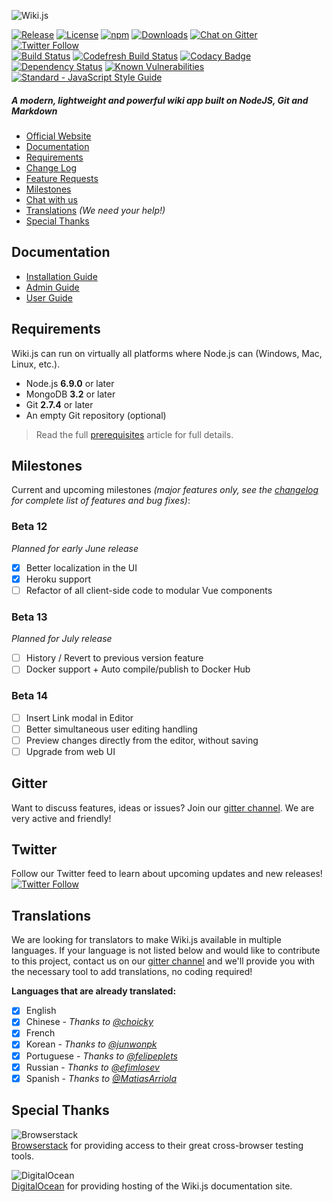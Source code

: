 ![Wiki.js](https://raw.githubusercontent.com/Requarks/wiki-site/1.0/assets/images/logo.png)

[![Release](https://img.shields.io/github/release/Requarks/wiki.svg?style=flat-square&maxAge=3600)](https://github.com/Requarks/wiki/releases)
[![License](https://img.shields.io/badge/license-AGPLv3-blue.svg?style=flat-square)](https://github.com/requarks/wiki/blob/master/LICENSE)
[![npm](https://img.shields.io/badge/npm-wiki.js-blue.svg?style=flat-square)](https://www.npmjs.com/package/wiki.js)
[![Downloads](https://img.shields.io/github/downloads/Requarks/wiki/total.svg?style=flat-square)](https://www.npmjs.com/package/wiki.js)
[![Chat on Gitter](https://img.shields.io/badge/chat-on_gitter-CC2B5E.svg?style=flat-square&logo=image/png;base64,iVBORw0KGgoAAAANSUhEUgAAAAcAAAAOCAMAAADUg/YpAAAABlBMVEUAAAD///%2Bl2Z/dAAAAAXRSTlMAQObYZgAAABVJREFUeAFjwAUYYTQByAAh0WicAAAFnwAYeB5bLwAAAABJRU5ErkJggg==)](https://gitter.im/Requarks/wiki)
[![Twitter Follow](https://img.shields.io/badge/follow-%40requarks-blue.svg?style=flat-square)](https://twitter.com/requarks)  
[![Build Status](https://img.shields.io/travis/Requarks/wiki/master.svg?style=flat-square)](https://travis-ci.org/Requarks/wiki)
[![Codefresh Build Status]( https://g.codefresh.io/api/badges/build?repoOwner=Requarks&repoName=wiki&branch=master&pipelineName=wiki&accountName=NGPixel&type=cf-1&style=flat-square)](https://g.codefresh.io/repositories/Requarks/wiki/builds?filter=trigger:build;branch:master;service:5903d09d270a090001e864b6~wiki)
[![Codacy Badge](https://img.shields.io/codacy/grade/1d0217a3153c4595bdedb322263e55c8/master.svg?style=flat-square)](https://www.codacy.com/app/Requarks/wiki)
[![Dependency Status](https://img.shields.io/gemnasium/Requarks/wiki.svg?style=flat-square)](https://gemnasium.com/github.com/Requarks/wiki)
[![Known Vulnerabilities](https://snyk.io/test/github/requarks/wiki/badge.svg?style=flat-square)](https://snyk.io/test/github/requarks/wiki)
[![Standard - JavaScript Style Guide](https://img.shields.io/badge/code%20style-standard-brightgreen.svg?style=flat-square)](http://standardjs.com/)

##### A modern, lightweight and powerful wiki app built on NodeJS, Git and Markdown

- [Official Website](https://wiki.js.org/)
- [Documentation](#documentation)
- [Requirements](#requirements)
- [Change Log](https://github.com/Requarks/wiki/blob/master/CHANGELOG.md)
- [Feature Requests](https://wikijs.canny.io/features)
- [Milestones](#milestones)
- [Chat with us](#gitter)
- [Translations](#translations) *(We need your help!)*
- [Special Thanks](#special-thanks)

## Documentation

- [Installation Guide](https://wiki.js.org/get-started.html)
- [Admin Guide](https://docs.requarks.io/wiki/#admin-guide)
- [User Guide](https://docs.requarks.io/wiki/#user-guide)

## Requirements

Wiki.js can run on virtually all platforms where Node.js can (Windows, Mac, Linux, etc.).

- Node.js **6.9.0** or later
- MongoDB **3.2** or later
- Git **2.7.4** or later
- An empty Git repository (optional)

> Read the full [prerequisites](https://docs.requarks.io/wiki/prerequisites) article for full details.

## Milestones

Current and upcoming milestones *(major features only, see the [changelog](https://github.com/Requarks/wiki/blob/master/CHANGELOG.md) for complete list of features and bug fixes)*:

### Beta 12
*Planned for early June release*

- [x] Better localization in the UI
- [x] Heroku support
- [ ] Refactor of all client-side code to modular Vue components

### Beta 13
*Planned for July release*

- [ ] History / Revert to previous version feature
- [ ] Docker support + Auto compile/publish to Docker Hub

### Beta 14

- [ ] Insert Link modal in Editor
- [ ] Better simultaneous user editing handling
- [ ] Preview changes directly from the editor, without saving
- [ ] Upgrade from web UI

## Gitter

Want to discuss features, ideas or issues? Join our [gitter channel](https://gitter.im/Requarks/wiki). We are very active and friendly!

## Twitter

Follow our Twitter feed to learn about upcoming updates and new releases!  
[![Twitter Follow](https://img.shields.io/badge/follow-%40requarks-blue.svg?style=flat-square)](https://twitter.com/requarks)  

## Translations

We are looking for translators to make Wiki.js available in multiple languages. If your language is not listed below and would like to contribute to this project, contact us on our [gitter channel](https://gitter.im/Requarks/wiki) and we'll provide you with the necessary tool to add translations, no coding required!

**Languages that are already translated:**

- [x] English
- [x] Chinese - *Thanks to [@choicky](https://github.com/choicky)*
- [x] French
- [x] Korean - *Thanks to [@junwonpk](https://github.com/junwonpk)*
- [x] Portuguese - *Thanks to [@felipeplets](https://github.com/felipeplets)*
- [x] Russian - *Thanks to [@efimlosev](https://github.com/efimlosev)*
- [x] Spanish - *Thanks to [@MatiasArriola](https://github.com/MatiasArriola)*

## Special Thanks

![Browserstack](https://wiki.js.org/assets/images/logo_browserstack.png)  
[Browserstack](https://www.browserstack.com/) for providing access to their great cross-browser testing tools.

![DigitalOcean](https://wiki.js.org/assets/images/logo_digitalocean.png)  
[DigitalOcean](https://www.digitalocean.com/) for providing hosting of the Wiki.js documentation site.
